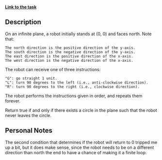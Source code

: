 **[Link to the task](https://leetcode.com/problems/robot-bounded-in-circle/description/)**

## Description

On an infinite plane, a robot initially stands at (0, 0) and faces north. Note that:

    The north direction is the positive direction of the y-axis.
    The south direction is the negative direction of the y-axis.
    The east direction is the positive direction of the x-axis.
    The west direction is the negative direction of the x-axis.

The robot can receive one of three instructions:

    "G": go straight 1 unit.
    "L": turn 90 degrees to the left (i.e., anti-clockwise direction).
    "R": turn 90 degrees to the right (i.e., clockwise direction).

The robot performs the instructions given in order, and repeats them forever.

Return true if and only if there exists a circle in the plane such that the robot never leaves the circle.

## Personal Notes

The second condition that determines if the robot will return to 0 tripped me up a bit,
but it does make sense, since the robot needs to be on a different direction than north the end to
have a chance of making it a finite loop.

